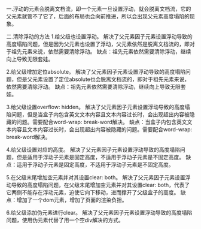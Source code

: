 一.浮动的元素会脱离文档流，即一个元素一旦设置浮动，就会脱离文档流，它的父元素就管不了它了，后面的布局也会向前推进，所以会出现父元素高度塌陷的现象。

二.清除浮动的方法
1.给父级也设置浮动。
解决了父元素因子元素设置浮动导致的高度塌陷问题，但是因为父元素也设置了浮动，父元素依然是脱离文档流的，即对于祖先元素来说，依然需要清除浮动。
缺点：祖先元素依然需要清除浮动，继续向上导致无限套娃。

2.给父级增加定位absolute。
解决了父元素因子元素设置浮动导致的高度塌陷问题，但是父元素设置了定位absolute也会脱离文档流的，即对于祖先元素来说，依然需要清除浮动。
缺点：祖先元素依然需要清除浮动，继续向上导致无限套娃。

3.给父级设置overflow: hidden。
解决了父元素因子元素设置浮动导致的高度塌陷问题，但是当盒子内包含英文文本内容且文本内容过长时，会出现超出内容被隐藏的问题。需要配合word-wrap: break-word解决。
缺点：当盒子内包含英文文本内容且文本内容过长时，会出现超出内容被隐藏的问题。需要配合word-wrap: break-word解决。

4.给父级设置对应的高度。
解决了父元素因子元素设置浮动导致的高度塌陷问题，但是适用于浮动子元素是固定高度，不适用于浮动子元素是不固定高度。
缺点：适用于浮动子元素是固定高度，不适用于浮动子元素是不固定高度。

5.在父级末尾增加空元素并对其设置clear: both。
解决了父元素因子元素设置浮动导致的高度塌陷问题，在父级末尾增加空元素并对其设置clear: both，代表了它两侧不能存在浮动元素，迫使它向下移动，进而撑开了父级盒子的高度。
缺点：增加了一个dom元素，增加了页面的渲染负担。

6.给父级添加伪元素进行clear。
解决了父元素因子元素设置浮动导致的高度塌陷问题，使用伪元素代替了用一个空div解决的方式。